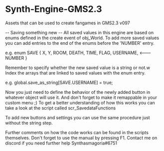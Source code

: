 # Synth-Engine-GMS2.3
Assets that can be used to create fangames in GMS2.3
v097

 -- Saving something new --
All saved values in this engine are based on enums defined in the create event of obj_World.
To add more saved values you can add entries to the end of the enums before the 'NUMBER' entry.

e.g.
enum SAVE {
	X,
	Y,
	ROOM,
	DEATH,
	TIME,
	FLAG,
	USERNAME,	<---
	NUMBER
}

Remember to specify whether the new saved value is a string or not.w
Index the arrays that are linked to saved values with the enum entry.

e.g.
global.save_as_string[SAVE.USERNAME] = true;

Now you just need to define the behavior of the newly added button in
whatever object will use it. And don't forget to make it remappable in
your custom menu ;)
To get a better understanding of how this works you can take a look at the
script called scr_SavedataFunctions

To add new buttons and settings you can use the same procedure just without
the string step.

Further comments on how the code works can be found in the scripts themselves.
Don't forget to use the manual by pressing F1.
Contact me on discord if you need further help Synthasmagoria#6751
